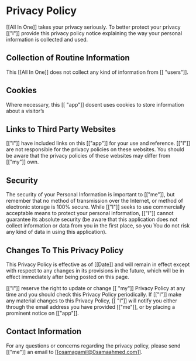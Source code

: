 # Privacy Policy

[[All In One]] takes your privacy seriously. To better protect your privacy [["I"]] provide this privacy policy notice explaining the way your personal information is collected and used.


## Collection of Routine Information

This [[All In One]] does not collect any kind of information from [[ "users"]]. 


## Cookies

Where necessary, this [[ "app"]] dosent uses cookies to store information about a visitor’s 



## Links to Third Party Websites

[["I"]] have included links on this [["app"]] for your use and reference. [["I"]] are not responsible for the privacy policies on these websites. You should be aware that the privacy policies of these websites may differ from [["my"]] own.


## Security

The security of your Personal Information is important to [["me"]], but remember that no method of transmission over the Internet, or method of electronic storage is 100% secure. While [["I"]] seeks to use commercially acceptable means to protect your personal information, [["I"]] cannot guarantee its absolute security (be aware that this application does not collect information or data from you in the first place, so you You do not risk any kind of data in using this application).


## Changes To This Privacy Policy

This Privacy Policy is effective as of [[Date]] and will remain in effect except with respect to any changes in its provisions in the future, which will be in effect immediately after being posted on this page.

[["I"]] reserve the right to update or change [[ "my"]] Privacy Policy at any time and you should check this Privacy Policy periodically. If [["I"]] make any material changes to this Privacy Policy, [[ "I"]] will notify you either through the email address you have provided [["me"]], or by placing a prominent notice on [["app"]].


## Contact Information

For any questions or concerns regarding the privacy policy, please send [["me"]] an email to [[osamagamil@0samaahmed.com]].
